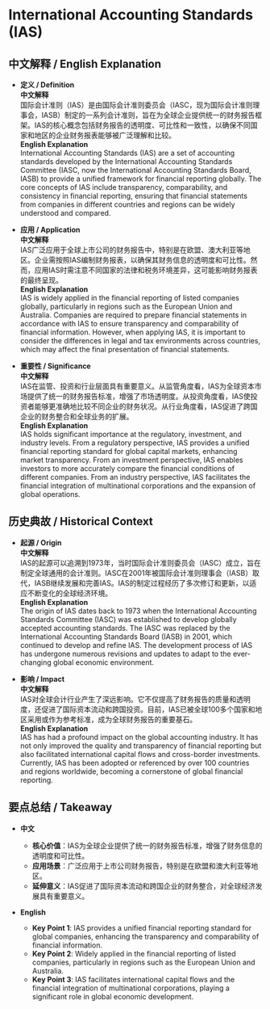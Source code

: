# International Accounting Standards (IAS)

## 中文解释 / English Explanation

* **定义 / Definition**  
  **中文解释**  
  国际会计准则（IAS）是由国际会计准则委员会（IASC，现为国际会计准则理事会，IASB）制定的一系列会计准则，旨在为全球企业提供统一的财务报告框架。IAS的核心概念包括财务报告的透明度、可比性和一致性，以确保不同国家和地区的企业财务报表能够被广泛理解和比较。  
  **English Explanation**  
  International Accounting Standards (IAS) are a set of accounting standards developed by the International Accounting Standards Committee (IASC, now the International Accounting Standards Board, IASB) to provide a unified framework for financial reporting globally. The core concepts of IAS include transparency, comparability, and consistency in financial reporting, ensuring that financial statements from companies in different countries and regions can be widely understood and compared.

* **应用 / Application**  
  **中文解释**  
  IAS广泛应用于全球上市公司的财务报告中，特别是在欧盟、澳大利亚等地区。企业需按照IAS编制财务报表，以确保其财务信息的透明度和可比性。然而，应用IAS时需注意不同国家的法律和税务环境差异，这可能影响财务报表的最终呈现。  
  **English Explanation**  
  IAS is widely applied in the financial reporting of listed companies globally, particularly in regions such as the European Union and Australia. Companies are required to prepare financial statements in accordance with IAS to ensure transparency and comparability of financial information. However, when applying IAS, it is important to consider the differences in legal and tax environments across countries, which may affect the final presentation of financial statements.

* **重要性 / Significance**  
  **中文解释**  
  IAS在监管、投资和行业层面具有重要意义。从监管角度看，IAS为全球资本市场提供了统一的财务报告标准，增强了市场透明度。从投资角度看，IAS使投资者能够更准确地比较不同企业的财务状况。从行业角度看，IAS促进了跨国企业的财务整合和全球业务的扩展。  
  **English Explanation**  
  IAS holds significant importance at the regulatory, investment, and industry levels. From a regulatory perspective, IAS provides a unified financial reporting standard for global capital markets, enhancing market transparency. From an investment perspective, IAS enables investors to more accurately compare the financial conditions of different companies. From an industry perspective, IAS facilitates the financial integration of multinational corporations and the expansion of global operations.

## 历史典故 / Historical Context

* **起源 / Origin**  
  **中文解释**  
  IAS的起源可以追溯到1973年，当时国际会计准则委员会（IASC）成立，旨在制定全球通用的会计准则。IASC在2001年被国际会计准则理事会（IASB）取代，IASB继续发展和完善IAS。IAS的制定过程经历了多次修订和更新，以适应不断变化的全球经济环境。  
  **English Explanation**  
  The origin of IAS dates back to 1973 when the International Accounting Standards Committee (IASC) was established to develop globally accepted accounting standards. The IASC was replaced by the International Accounting Standards Board (IASB) in 2001, which continued to develop and refine IAS. The development process of IAS has undergone numerous revisions and updates to adapt to the ever-changing global economic environment.

* **影响 / Impact**  
  **中文解释**  
  IAS对全球会计行业产生了深远影响。它不仅提高了财务报告的质量和透明度，还促进了国际资本流动和跨国投资。目前，IAS已被全球100多个国家和地区采用或作为参考标准，成为全球财务报告的重要基石。  
  **English Explanation**  
  IAS has had a profound impact on the global accounting industry. It has not only improved the quality and transparency of financial reporting but also facilitated international capital flows and cross-border investments. Currently, IAS has been adopted or referenced by over 100 countries and regions worldwide, becoming a cornerstone of global financial reporting.

## 要点总结 / Takeaway

* **中文**  
  - **核心价值**：IAS为全球企业提供了统一的财务报告标准，增强了财务信息的透明度和可比性。  
  - **应用场景**：广泛应用于上市公司财务报告，特别是在欧盟和澳大利亚等地区。  
  - **延伸意义**：IAS促进了国际资本流动和跨国企业的财务整合，对全球经济发展具有重要意义。

* **English**  
  - **Key Point 1**: IAS provides a unified financial reporting standard for global companies, enhancing the transparency and comparability of financial information.  
  - **Key Point 2**: Widely applied in the financial reporting of listed companies, particularly in regions such as the European Union and Australia.  
  - **Key Point 3**: IAS facilitates international capital flows and the financial integration of multinational corporations, playing a significant role in global economic development.
